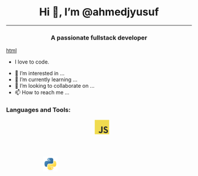 <h1 align="center">Hi 👋, I’m @ahmedjyusuf</h1>
<hr>
<h3 align="center" class="d-flex">A passionate fullstack developer</h3>
<a href='#'>html</a>
<ul>
  <li>I love to code.</li>
  
</ul>

- 👀 I’m interested in ...
- 🌱 I’m currently learning ...
- 💞️ I’m looking to collaborate on ...
- 📫 How to reach me ...


<h3>Languages and Tools:</h3>
<div style="display: flex;">
  <div style="margin: 100px;">
    <img src="https://raw.githubusercontent.com/devicons/devicon/master/icons/python/python-original.svg" alt="python" width="40" height="40" style="max-width:100%;"></div>
  <br>
  <div><img src="https://raw.githubusercontent.com/devicons/devicon/master/icons/javascript/javascript-original.svg" alt="python" width="40" height="40" style="max-width:100%;"></div>
  
 </div>

<!---
ahmedjyusuf/ahmedjyusuf is a ✨ special ✨ repository because its `README.md` (this file) appears on your GitHub profile.
You can click the Preview link to take a look at your changes..
--->
